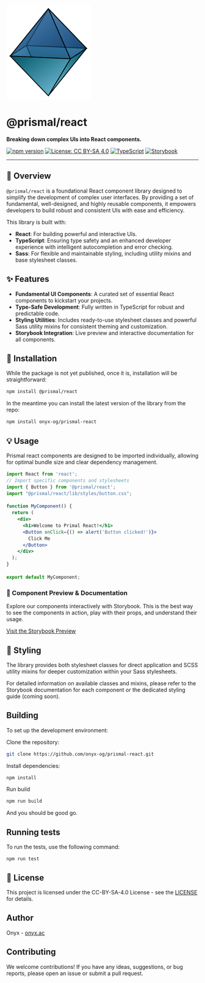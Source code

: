![Logo](packages/website/static/img/logo_3d.svg) 
# @prismal/react

**Breaking down complex UIs into React components.**

[![npm version](https://badge.fury.io/js/%40prismal%2Freact.svg)](https://www.npmjs.com/package/@prismal/react)
[![License: CC BY-SA 4.0](https://img.shields.io/badge/CC%20BY--SA%204.0-pink)](LICENSE.md)
[![TypeScript](https://img.shields.io/badge/Written%20in-TypeScript-blue.svg)](https://www.typescriptlang.org/)
[![Storybook](https://cdn.jsdelivr.net/gh/storybookjs/brand@master/badge/badge-storybook.svg)](https://onyx-og.github.io/prismal-react/)

---

## 🌟 Overview

`@prismal/react` is a foundational React component library designed to simplify the development of complex user interfaces. By providing a set of fundamental, well-designed, and highly reusable components, it empowers developers to build robust and consistent UIs with ease and efficiency.

This library is built with:
* **React**: For building powerful and interactive UIs.
* **TypeScript**: Ensuring type safety and an enhanced developer experience with intelligent autocompletion and error checking.
* **Sass**: For flexible and maintainable styling, including utility mixins and base stylesheet classes.

## ✨ Features

* **Fundamental UI Components**: A curated set of essential React components to kickstart your projects.
* **Type-Safe Development**: Fully written in TypeScript for robust and predictable code.
* **Styling Utilities**: Includes ready-to-use stylesheet classes and powerful Sass utility mixins for consistent theming and customization.
* **Storybook Integration**: Live preview and interactive documentation for all components.

## 🚀 Installation

While the package is not yet published, once it is, installation will be straightforward:

```bash
npm install @prismal/react
```

In the meantime you can install the latest version of the library from the repo:
```bash
npm install onyx-og/prismal-react
```

## 💡 Usage
Prismal react components are designed to be imported individually, allowing for optimal bundle size and clear dependency management.

```jsx
import React from 'react';
// Import specific components and stylesheets
import { Button } from '@prismal/react';
import "@prismal/react/lib/styles/button.css";

function MyComponent() {
  return (
    <div>
      <h1>Welcome to Primal React!</h1>
      <Button onClick={() => alert('Button clicked!')}>
        Click Me
      </Button>
    </div>
  );
}

export default MyComponent;
```

### 📖 Component Preview & Documentation
Explore our components interactively with Storybook. This is the best way to see the components in action, play with their props, and understand their usage.

[Visit the Storybook Preview](https://onyx-og.github.io/prismal-react/)

## 🎨 Styling
The library provides both stylesheet classes for direct application and SCSS utility mixins for deeper customization within your Sass stylesheets.

For detailed information on available classes and mixins, please refer to the Storybook documentation for each component or the dedicated styling guide (coming soon).

## Building
To set up the development environment:

Clone the repository:
```bash
git clone https://github.com/onyx-og/prismal-react.git
```
Install dependencies:
```bash
npm install
```
Run build
```bash
npm run build
```
And you should be good go.

## Running tests
To run the tests, use the following command:
```
npm run test
```
## 📄 License
This project is licensed under the CC-BY-SA-4.0 License - see the [LICENSE](https://github.com/onyx-og/prismal-react/blob/main/LICENSE.md) for details.

## Author
Onyx - [onyx.ac](https://onyx.ac)

## Contributing
We welcome contributions! If you have any ideas, suggestions, or bug reports, please open an issue or submit a pull request.